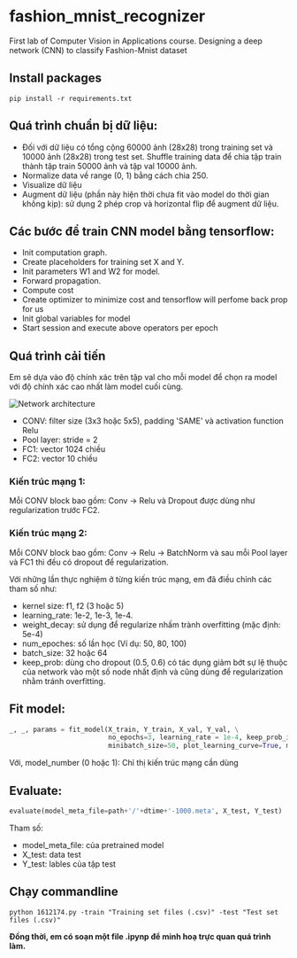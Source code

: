 # fashion_mnist_recognizer
First lab of Computer Vision in Applications course. Designing a deep network (CNN) to classify Fashion-Mnist dataset

## Install packages
```pip install -r requirements.txt```

## Quá trình chuẩn bị dữ liệu:
- Đối với dữ liệu có tổng cộng 60000 ảnh (28x28) trong training set và 10000 ảnh (28x28) trong test set. 
Shuffle training data để chia tập train thành tập train 50000 ảnh và tập val 10000 ảnh.
- Normalize data về range (0, 1) bằng cách chia 250.
- Visualize dữ liệu
- Augment dữ liệu (phần này hiện thời chưa fit vào model do thời gian không kịp): sử dụng 2 phép crop và horizontal flip để augment dữ liệu.

## Các bước để train CNN model bằng tensorflow:
- Init computation graph. 
- Create placeholders for training set X and Y.
- Init parameters W1 and W2 for model.
- Forward propagation.
- Compute cost
- Create optimizer to minimize cost and tensorflow will perfome back prop for us
- Init global variables for model
- Start session and execute above operators per epoch

## Quá trình cải tiến
Em sẽ dựa vào độ chính xác trên tập val cho mỗi model để chọn ra model với độ chính xác cao nhất làm model cuối cùng.

![Network architecture](model.png)

- CONV: filter size (3x3 hoặc 5x5), padding 'SAME' và activation function Relu
- Pool layer: stride = 2
- FC1: vector 1024 chiều
- FC2: vector 10 chiều

### Kiến trúc mạng 1:
Mỗi CONV block bao gồm: Conv -> Relu và Dropout được dùng như regularization trước FC2.
### Kiến trúc mạng 2:
Mỗi CONV block bao gồm: Conv -> Relu -> BatchNorm và sau mỗi Pool layer và FC1 thì đều có dropout để regularization.

Với những lần thực nghiệm ở từng kiến trúc mạng, em đã điều chỉnh các tham số như:
- kernel size: f1, f2 (3 hoặc 5)
- learning_rate: 1e-2, 1e-3, 1e-4.
- weight_decay: sử dụng để regularize nhấm trành overfitting (mặc định: 5e-4)
- num_epoches: số lần học (Ví dụ: 50, 80, 100)
- batch_size: 32 hoặc 64
- keep_prob: dùng cho dropout (0.5, 0.6) có tác dụng giảm bớt sự lệ thuộc của network vào một số node nhất định và cũng dùng để regularization nhằm tránh overfitting.

## Fit model:
```python
_, _, params = fit_model(X_train, Y_train, X_val, Y_val, \
                         no_epochs=3, learning_rate = 1e-4, keep_prob_input=0.5, weight_decay=5e-4, \
                         minibatch_size=50, plot_learning_curve=True, model_name=dtime, model_number=1)
```
Với, model_number (0 hoặc 1): Chỉ thị kiến trúc mạng cần dùng

## Evaluate:
```python
evaluate(model_meta_file=path+'/'+dtime+'-1000.meta', X_test, Y_test)
```
Tham số:
- model_meta_file: của pretrained model
- X_test: data test
- Y_test: lables của tập test
  
## Chạy commandline
```
python 1612174.py -train "Training set files (.csv)" -test "Test set files (.csv)"
```

**Đồng thời, em có soạn một file .ipynp để minh hoạ trực quan quá trình làm.**
